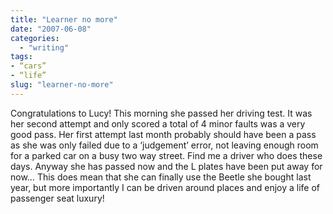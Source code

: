 ```yaml
---
title: "Learner no more"
date: "2007-06-08"
categories: 
  - "writing"
tags:
- “cars”
- “life”
slug: "learner-no-more"
---
```


Congratulations to Lucy! This morning she passed her driving test. It was her second attempt and only scored a total of 4 minor faults was a very good pass. Her first attempt last month probably should have been a pass as she was only failed due to a ‘judgement’ error, not leaving enough room for a parked car on a busy two way street. Find me a driver who does these days. Anyway she has passed now and the L plates have been put away for now… This does mean that she can finally use the Beetle she bought last year, but more importantly I can be driven around places and enjoy a life of passenger seat luxury!
